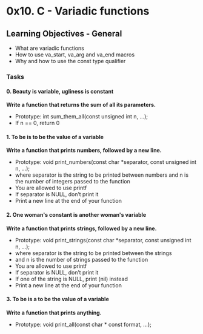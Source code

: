 # 0x10. C - Variadic functions

## Learning Objectives - General ##
 * What are variadic functions
 * How to use va_start, va_arg and va_end macros
 * Why and how to use the const type qualifier

### Tasks ###

#### 0. Beauty is variable, ugliness is constant ####

**Write a function that returns the sum of all its parameters.**
 * Prototype: int sum_them_all(const unsigned int n, ...);
 * If n == 0, return 0

#### 1. To be is to be the value of a variable ####

**Write a function that prints numbers, followed by a new line.**

 * Prototype: void print_numbers(const char *separator, const unsigned int n, ...);
 * where separator is the string to be printed between numbers
and n is the number of integers passed to the function
 * You are allowed to use printf
 * If separator is NULL, don’t print it
 * Print a new line at the end of your function

#### 2. One woman's constant is another woman's variable ####

**Write a function that prints strings, followed by a new line.**

 * Prototype: void print_strings(const char *separator, const unsigned int n, ...);
 * where separator is the string to be printed between the strings
 * and n is the number of strings passed to the function
 * You are allowed to use printf
 * If separator is NULL, don’t print it
 * If one of the string is NULL, print (nil) instead
 * Print a new line at the end of your function

#### 3. To be is a to be the value of a variable ####

**Write a function that prints anything.**

 * Prototype: void print_all(const char * const format, ...);
